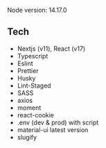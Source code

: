 Node version: 14.17.0

## Tech
- Nextjs (v11), React (v17)
- Typescript
- Eslint
- Prettier
- Husky
- Lint-Staged
- SASS
- axios
- moment
- react-cookie
- .env (dev & prod) with script
- material-ui latest version
- slugify